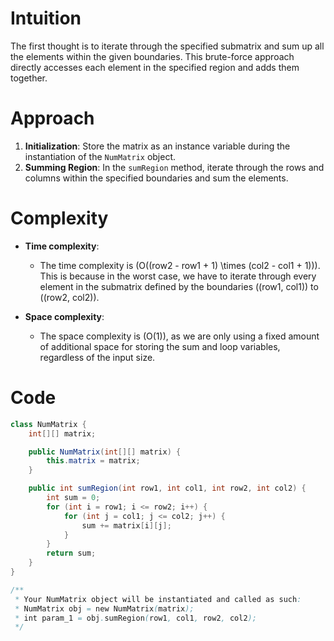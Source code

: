 # Intuition
The first thought is to iterate through the specified submatrix and sum up all the elements within the given boundaries. This brute-force approach directly accesses each element in the specified region and adds them together.

# Approach
1. **Initialization**: Store the matrix as an instance variable during the instantiation of the `NumMatrix` object.
2. **Summing Region**: In the `sumRegion` method, iterate through the rows and columns within the specified boundaries and sum the elements.

# Complexity
- **Time complexity**: 
  - The time complexity is \(O((row2 - row1 + 1) \times (col2 - col1 + 1))\). This is because in the worst case, we have to iterate through every element in the submatrix defined by the boundaries \((row1, col1)\) to \((row2, col2)\).

- **Space complexity**: 
  - The space complexity is \(O(1)\), as we are only using a fixed amount of additional space for storing the sum and loop variables, regardless of the input size.

# Code
```java
class NumMatrix {
    int[][] matrix;

    public NumMatrix(int[][] matrix) {
        this.matrix = matrix;
    }

    public int sumRegion(int row1, int col1, int row2, int col2) {
        int sum = 0;
        for (int i = row1; i <= row2; i++) {
            for (int j = col1; j <= col2; j++) {
                sum += matrix[i][j];
            }
        }
        return sum;
    }
}

/**
 * Your NumMatrix object will be instantiated and called as such:
 * NumMatrix obj = new NumMatrix(matrix);
 * int param_1 = obj.sumRegion(row1, col1, row2, col2);
 */
```